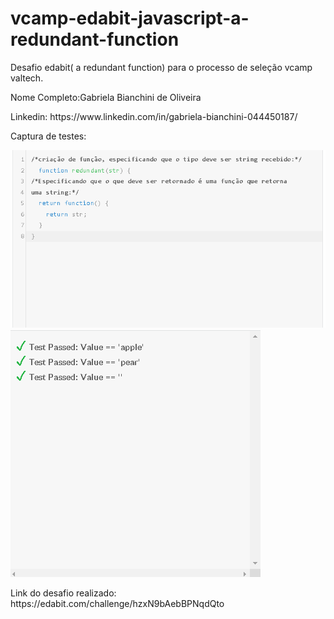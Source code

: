 # vcamp-edabit-javascript-a-redundant-function
<p>Desafio edabit( a redundant function) para o processo de seleção vcamp valtech.</p>
<p>Nome Completo:Gabriela Bianchini de Oliveira</p>
<p>Linkedin:<a> https://www.linkedin.com/in/gabriela-bianchini-044450187/ </a></p>
<p> Captura de testes:</p>
<img src="/edabit-code.png"/>
<img src="/edabit-solution.png"/>
<p>Link do desafio realizado: <a>https://edabit.com/challenge/hzxN9bAebBPNqdQto</a></p>
